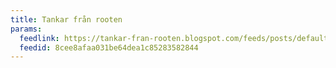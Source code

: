 ```yaml
---
title: Tankar från rooten
params:
  feedlink: https://tankar-fran-rooten.blogspot.com/feeds/posts/default
  feedid: 8cee8afaa031be64dea1c85283582844
---
```

